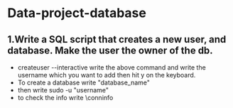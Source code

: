 # Data-project-database

## 1.Write a SQL script that creates a new user, and database. Make the user the owner of the db.
- createuser --interactive
  write the above command and write the username which you want to add then hit y on the keyboard.
- To create a database write "database_name"
- then write sudo -u "username"
- to check the info write \conninfo 
